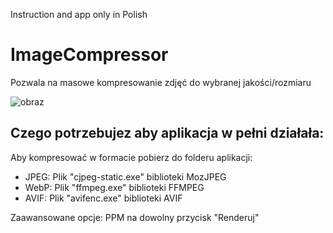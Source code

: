 Instruction and app only in Polish

# ImageCompressor
Pozwala na masowe kompresowanie zdjęć do wybranej jakości/rozmiaru

![obraz](https://user-images.githubusercontent.com/57898662/158078232-17a6bf77-9d71-4996-ad3b-8ca595b3e881.png)

## Czego potrzebujez aby aplikacja w pełni działała:
Aby kompresować w formacie pobierz do folderu aplikacji:
- JPEG: Plik "cjpeg-static.exe" biblioteki MozJPEG
- WebP: Plik "ffmpeg.exe" biblioteki FFMPEG
- AVIF: Plik "avifenc.exe" biblioteki AVIF

Zaawansowane opcje: PPM na dowolny przycisk "Renderuj"
